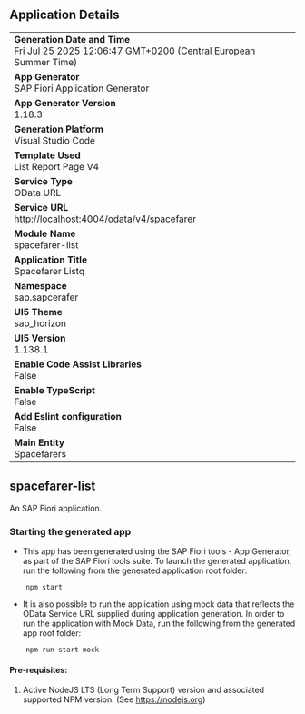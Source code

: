 ## Application Details
|               |
| ------------- |
|**Generation Date and Time**<br>Fri Jul 25 2025 12:06:47 GMT+0200 (Central European Summer Time)|
|**App Generator**<br>SAP Fiori Application Generator|
|**App Generator Version**<br>1.18.3|
|**Generation Platform**<br>Visual Studio Code|
|**Template Used**<br>List Report Page V4|
|**Service Type**<br>OData URL|
|**Service URL**<br>http://localhost:4004/odata/v4/spacefarer|
|**Module Name**<br>spacefarer-list|
|**Application Title**<br>Spacefarer Listq|
|**Namespace**<br>sap.sapcerafer|
|**UI5 Theme**<br>sap_horizon|
|**UI5 Version**<br>1.138.1|
|**Enable Code Assist Libraries**<br>False|
|**Enable TypeScript**<br>False|
|**Add Eslint configuration**<br>False|
|**Main Entity**<br>Spacefarers|

## spacefarer-list

An SAP Fiori application.

### Starting the generated app

-   This app has been generated using the SAP Fiori tools - App Generator, as part of the SAP Fiori tools suite.  To launch the generated application, run the following from the generated application root folder:

```
    npm start
```

- It is also possible to run the application using mock data that reflects the OData Service URL supplied during application generation.  In order to run the application with Mock Data, run the following from the generated app root folder:

```
    npm run start-mock
```

#### Pre-requisites:

1. Active NodeJS LTS (Long Term Support) version and associated supported NPM version.  (See https://nodejs.org)


